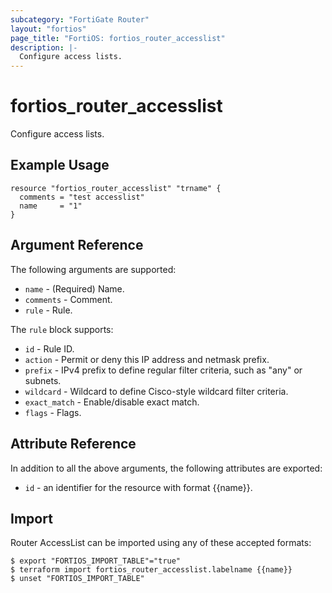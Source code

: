 ```yaml
---
subcategory: "FortiGate Router"
layout: "fortios"
page_title: "FortiOS: fortios_router_accesslist"
description: |-
  Configure access lists.
---
```


# fortios_router_accesslist
Configure access lists.

## Example Usage

```hcl
resource "fortios_router_accesslist" "trname" {
  comments = "test accesslist"
  name     = "1"
}
```

## Argument Reference

The following arguments are supported:

* `name` - (Required) Name.
* `comments` - Comment.
* `rule` - Rule.

The `rule` block supports:

* `id` - Rule ID.
* `action` - Permit or deny this IP address and netmask prefix.
* `prefix` - IPv4 prefix to define regular filter criteria, such as "any" or subnets.
* `wildcard` - Wildcard to define Cisco-style wildcard filter criteria.
* `exact_match` - Enable/disable exact match.
* `flags` - Flags.


## Attribute Reference

In addition to all the above arguments, the following attributes are exported:
* `id` - an identifier for the resource with format {{name}}.

## Import

Router AccessList can be imported using any of these accepted formats:
```
$ export "FORTIOS_IMPORT_TABLE"="true"
$ terraform import fortios_router_accesslist.labelname {{name}}
$ unset "FORTIOS_IMPORT_TABLE"
```
